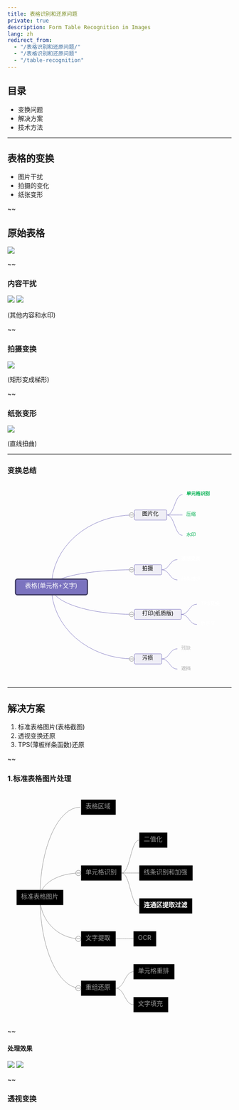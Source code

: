 ```yaml
---
title: 表格识别和还原问题
private: true
description: Form Table Recognition in Images
lang: zh
redirect_from:
  - "/表格识别和还原问题/"
  - "/表格识别和还原问题"  
  - "/table-recognition"
---
```


## 目录

* 变换问题
* 解决方案
* 技术方法

------------------
## 表格的变换

* 图片干扰
* 拍摄的变化
* 纸张变形

~~
## 原始表格

![](/img/table-recognition/table_example.png)

~~
### 内容干扰
![](/img/table-recognition/table_example_page.png) ![](/img/table-recognition/table_example_img.png)

(其他内容和水印)

~~
### 拍摄变换
![](/img/table-recognition/table_photo_screen.jpg)

(矩形变成梯形)

~~
### 纸张变形

![](/img/table-recognition/table_photo_paper.jpg)

(直线扭曲)

-------
### 变换总结

<svg id="kity_svg_6" xmlns="http://www.w3.org/2000/svg" xmlns:xlink="http://www.w3.org/1999/xlink" version="1.1" width="573" height="508" style="visibility: visible;" viewBox="0 0 573 508"><defs id="kity_defs_7"><linearGradient id="kity_linearGradient_17" x1="0" y1="0" x2="0" y2="1"><stop id="kity_stop_18" offset="0" stop-color="rgb(255, 255, 255)"></stop><stop id="kity_stop_19" offset="1" stop-color="rgb(204, 204, 204)"></stop></linearGradient><marker id="kity_marker_2" orient="auto" refX="6" refY="0" viewBox="-7 -7 14 14" markerWidth="7" markerHeight="7" markerUnits="userSpaceOnUse"><path id="kity_path_3" fill="rgb(123, 115, 191)" stroke="none" d="M6,0A6,6,0,1,1,-6,0A6,6,0,1,1,6,0"></path></marker></defs><g id="kity_g_8"><g id="minder1" text-rendering="optimize-speed"><g id="minder_connect_group1"><path id="kity_path_31" fill="none" stroke="rgb(123, 115, 191)" stroke-width="1" d="M112.5,267.5A210,184,0,0,1,322.5,83.5"></path><path id="kity_path_33" fill="none" stroke="rgb(123, 115, 191)" stroke-width="1" d="M407.5,83.5C427.5,83.5,427.5,31.5,447.5,31.5"></path><path id="kity_path_35" fill="none" stroke="rgb(123, 115, 191)" stroke-width="1" d="M407.5,83.5C427.5,83.5,427.5,83.5,447.5,83.5"></path><path id="kity_path_37" fill="none" stroke="rgb(123, 115, 191)" stroke-width="1" d="M407.5,83.5C427.5,83.5,427.5,135.5,447.5,135.5"></path><path id="kity_path_39" fill="none" stroke="rgb(123, 115, 191)" stroke-width="1" d="M112.5,267.5A210,44,0,0,1,322.5,223.5"></path><path id="kity_path_41" fill="none" stroke="rgb(123, 115, 191)" stroke-width="1" d="M394.5,223.5C414.5,223.5,414.5,197.5,434.5,197.5"></path><path id="kity_path_43" fill="none" stroke="rgb(123, 115, 191)" stroke-width="1" d="M394.5,223.5C414.5,223.5,414.5,249.5,434.5,249.5"></path><path id="kity_path_45" fill="none" stroke="rgb(123, 115, 191)" stroke-width="1" d="M112.5,267.5A210,70,0,0,0,322.5,337.5"></path><path id="kity_path_47" fill="none" stroke="rgb(123, 115, 191)" stroke-width="1" d="M444.5,337.5C464.5,337.5,464.5,311.5,484.5,311.5"></path><path id="kity_path_49" fill="none" stroke="rgb(123, 115, 191)" stroke-width="1" d="M444.5,337.5C464.5,337.5,464.5,363.5,484.5,363.5"></path><path id="kity_path_51" fill="none" stroke="rgb(123, 115, 191)" stroke-width="1" d="M112.5,267.5A210,184,0,0,0,322.5,451.5"></path><path id="kity_path_53" fill="none" stroke="rgb(123, 115, 191)" stroke-width="1" d="M394.5,451.5C414.5,451.5,414.5,425.5,434.5,425.5"></path><path id="kity_path_55" fill="none" stroke="rgb(123, 115, 191)" stroke-width="1" d="M394.5,451.5C414.5,451.5,414.5,477.5,434.5,477.5"></path></g><g id="minder_node1"><path id="node_outline1" fill="rgb(123, 115, 191)" stroke="rgb(61, 57, 96)" d="M25.5,247.5h174a5,5,0,0,1,5,5v30a5,5,0,0,1,-5,5h-174a5,5,0,0,1,-5,-5v-30a5,5,0,0,1,5,-5z" stroke-width="3"></path><g id="node_text1" fill="white"><text id="kity_text_22" text-rendering="inherit" font-size="16" dy=".8em" y="257.09999990463257" x="44.5">表格(单元格+文字)</text></g></g><g id="kity_g_12"><path id="kity_path_13" fill="none" stroke="none" d="M44.5,267.5h0v0h0z"></path></g><g id="kity_g_14"><path id="kity_path_15" fill="none" stroke="none" d="M44.5,267.5h0v0h0z"></path><path id="kity_path_16" fill="none" stroke="none"></path></g><g id="minder_node2"><g id="node_expander4" style="cursor: pointer;"><path id="kity_path_105" fill="white" stroke="gray" d="M323.5,83.5A6,6,0,1,1,311.5,83.5A6,6,0,1,1,323.5,83.5"></path><path id="kity_path_106" fill="none" stroke="gray" d="M313,83.5L322,83.5"></path></g><path id="node_outline5" fill="rgb(239, 238, 246)" stroke="rgb(123, 115, 191)" d="M327.5,70.5h77a3,3,0,0,1,3,3v20a3,3,0,0,1,-3,3h-77a3,3,0,0,1,-3,-3v-20a3,3,0,0,1,3,-3z" stroke-width="1"></path><g id="node_text5" fill="bl"><text id="kity_text_63" text-rendering="inherit" font-size="14" dy=".8em" y="74.40000009536743" x="344.5">图片化</text></g></g><g id="minder_node3"><g id="node_expander1" display="none" style="cursor: pointer;"><path id="kity_path_96" fill="white" stroke="gray" d="M447.5,31.5A6,6,0,1,1,435.5,31.5A6,6,0,1,1,447.5,31.5"></path><path id="kity_path_97" fill="none" stroke="gray"></path></g><path id="node_outline2" fill="none" stroke="none" d="M452.5,20.5h71a5,5,0,0,1,5,5v12a5,5,0,0,1,-5,5h-71a5,5,0,0,1,-5,-5v-12a5,5,0,0,1,5,-5z"></path><g id="node_text2" fill="#00b050"><text id="kity_text_57" text-rendering="inherit" font-size="12" dy=".8em" font-weight="bold" y="23.700000047683716" x="457.5">单元格识别</text></g></g><g id="minder_node4"><g id="node_expander2" display="none" style="cursor: pointer;"><path id="kity_path_99" fill="white" stroke="gray" d="M447.5,83.5A6,6,0,1,1,435.5,83.5A6,6,0,1,1,447.5,83.5"></path><path id="kity_path_100" fill="none" stroke="gray"></path></g><path id="node_outline3" fill="none" stroke="none" d="M452.5,72.5h36a5,5,0,0,1,5,5v12a5,5,0,0,1,-5,5h-36a5,5,0,0,1,-5,-5v-12a5,5,0,0,1,5,-5z"></path><g id="node_text3" fill="#00b050"><text id="kity_text_59" text-rendering="inherit" font-size="12" dy=".8em" y="75.70000004768372" x="457.5">压缩</text></g></g><g id="minder_node5"><g id="node_expander3" display="none" style="cursor: pointer;"><path id="kity_path_102" fill="white" stroke="gray" d="M447.5,135.5A6,6,0,1,1,435.5,135.5A6,6,0,1,1,447.5,135.5"></path><path id="kity_path_103" fill="none" stroke="gray"></path></g><path id="node_outline4" fill="none" stroke="none" d="M452.5,124.5h35a5,5,0,0,1,5,5v12a5,5,0,0,1,-5,5h-35a5,5,0,0,1,-5,-5v-12a5,5,0,0,1,5,-5z"></path><g id="node_text4" fill="#00b050"><text id="kity_text_61" text-rendering="inherit" font-size="12" dy=".8em" y="127.70000004768372" x="457.5">水印</text></g></g><g id="minder_node6"><g id="node_expander7" style="cursor: pointer;"><path id="kity_path_114" fill="white" stroke="gray" d="M323.5,223.5A6,6,0,1,1,311.5,223.5A6,6,0,1,1,323.5,223.5"></path><path id="kity_path_115" fill="none" stroke="gray" d="M313,223.5L322,223.5"></path></g><path id="node_outline8" fill="rgb(239, 238, 246)" stroke="rgb(123, 115, 191)" d="M327.5,210.5h64a3,3,0,0,1,3,3v20a3,3,0,0,1,-3,3h-64a3,3,0,0,1,-3,-3v-20a3,3,0,0,1,3,-3z" stroke-width="1"></path><g id="node_text8" fill="black"><text id="kity_text_69" text-rendering="inherit" font-size="14" dy=".8em" y="214.40000009536743" x="344.5">拍摄</text></g></g><g id="minder_node7"><g id="node_expander5" display="none" style="cursor: pointer;"><path id="kity_path_108" fill="white" stroke="gray" d="M434.5,197.5A6,6,0,1,1,422.5,197.5A6,6,0,1,1,434.5,197.5"></path><path id="kity_path_109" fill="none" stroke="gray"></path></g><path id="node_outline6" fill="none" stroke="none" d="M439.5,186.5h60a5,5,0,0,1,5,5v12a5,5,0,0,1,-5,5h-60a5,5,0,0,1,-5,-5v-12a5,5,0,0,1,5,-5z"></path><g id="node_text6" fill="white"><text id="kity_text_65" text-rendering="inherit" font-size="12" dy=".8em" font-weight="bold" y="189.70000004768372" x="444.5">透视变换</text></g></g><g id="minder_node8"><g id="node_expander6" display="none" style="cursor: pointer;"><path id="kity_path_111" fill="white" stroke="gray" d="M434.5,249.5A6,6,0,1,1,422.5,249.5A6,6,0,1,1,434.5,249.5"></path><path id="kity_path_112" fill="none" stroke="gray"></path></g><path id="node_outline7" fill="none" stroke="none" d="M439.5,238.5h59a5,5,0,0,1,5,5v12a5,5,0,0,1,-5,5h-59a5,5,0,0,1,-5,-5v-12a5,5,0,0,1,5,-5z"></path><g id="node_text7" fill="white"><text id="kity_text_67" text-rendering="inherit" font-size="12" dy=".8em" y="241.70000004768372" x="444.5">线条模糊</text></g></g><g id="minder_node9"><g id="node_expander10" style="cursor: pointer;"><path id="kity_path_123" fill="white" stroke="gray" d="M323.5,337.5A6,6,0,1,1,311.5,337.5A6,6,0,1,1,323.5,337.5"></path><path id="kity_path_124" fill="none" stroke="gray" d="M313,337.5L322,337.5"></path></g><path id="node_outline11" fill="rgb(239, 238, 246)" stroke="rgb(123, 115, 191)" d="M327.5,324.5h114a3,3,0,0,1,3,3v20a3,3,0,0,1,-3,3h-114a3,3,0,0,1,-3,-3v-20a3,3,0,0,1,3,-3z" stroke-width="1"></path><g id="node_text11" fill="black"><text id="kity_text_75" text-rendering="inherit" font-size="14" dy=".8em" y="328.40000009536743" x="344.5">打印(纸质版)</text></g></g><g id="minder_node10"><g id="node_expander8" display="none" style="cursor: pointer;"><path id="kity_path_117" fill="white" stroke="gray" d="M484.5,311.5A6,6,0,1,1,472.5,311.5A6,6,0,1,1,484.5,311.5"></path><path id="kity_path_118" fill="none" stroke="gray"></path></g><path id="node_outline9" fill="none" stroke="none" d="M489.5,300.5h59a5,5,0,0,1,5,5v12a5,5,0,0,1,-5,5h-59a5,5,0,0,1,-5,-5v-12a5,5,0,0,1,5,-5z"></path><g id="node_text9" fill="white"><text id="kity_text_71" text-rendering="inherit" font-size="12" dy=".8em" font-weight="bold" y="303.7000000476837" x="494.5">TPS变换</text></g></g><g id="minder_node11"><g id="node_expander9" display="none" style="cursor: pointer;"><path id="kity_path_120" fill="white" stroke="gray" d="M484.5,363.5A6,6,0,1,1,472.5,363.5A6,6,0,1,1,484.5,363.5"></path><path id="kity_path_121" fill="none" stroke="gray"></path></g><path id="node_outline10" fill="none" stroke="none" d="M489.5,352.5h47a5,5,0,0,1,5,5v12a5,5,0,0,1,-5,5h-47a5,5,0,0,1,-5,-5v-12a5,5,0,0,1,5,-5z"></path><g id="node_text10" fill="white"><text id="kity_text_73" text-rendering="inherit" font-size="12" dy=".8em" y="355.7000000476837" x="494.5">敏感区</text></g></g><g id="minder_node12"><g id="node_expander13" style="cursor: pointer;"><path id="kity_path_132" fill="white" stroke="gray" d="M323.5,451.5A6,6,0,1,1,311.5,451.5A6,6,0,1,1,323.5,451.5"></path><path id="kity_path_133" fill="none" stroke="gray" d="M313,451.5L322,451.5"></path></g><path id="node_outline14" fill="rgb(239, 238, 246)" stroke="rgb(123, 115, 191)" d="M327.5,438.5h64a3,3,0,0,1,3,3v20a3,3,0,0,1,-3,3h-64a3,3,0,0,1,-3,-3v-20a3,3,0,0,1,3,-3z" stroke-width="1"></path><g id="node_text14" fill="black"><text id="kity_text_81" text-rendering="inherit" font-size="14" dy=".8em" y="442.40000009536743" x="344.5">污损</text></g></g><g id="minder_node13"><g id="node_expander11" display="none" style="cursor: pointer;"><path id="kity_path_126" fill="white" stroke="gray" d="M434.5,425.5A6,6,0,1,1,422.5,425.5A6,6,0,1,1,434.5,425.5"></path><path id="kity_path_127" fill="none" stroke="gray"></path></g><path id="node_outline12" fill="none" stroke="none" d="M439.5,414.5h36a5,5,0,0,1,5,5v12a5,5,0,0,1,-5,5h-36a5,5,0,0,1,-5,-5v-12a5,5,0,0,1,5,-5z"></path><g id="node_text12" fill="#bfbfbf"><text id="kity_text_77" text-rendering="inherit" font-size="12" dy=".8em" y="417.7000000476837" x="444.5">残缺</text></g></g><g id="minder_node14"><g id="node_expander12" display="none" style="cursor: pointer;"><path id="kity_path_129" fill="white" stroke="gray" d="M434.5,477.5A6,6,0,1,1,422.5,477.5A6,6,0,1,1,434.5,477.5"></path><path id="kity_path_130" fill="none" stroke="gray"></path></g><path id="node_outline13" fill="none" stroke="none" d="M439.5,466.5h35a5,5,0,0,1,5,5v12a5,5,0,0,1,-5,5h-35a5,5,0,0,1,-5,-5v-12a5,5,0,0,1,5,-5z"></path><g id="node_text13" fill="#a6a6a6"><text id="kity_text_79" text-rendering="inherit" font-size="12" dy=".8em" y="469.7000000476837" x="444.5">遮挡</text></g></g></g></g></svg>

------------
## 解决方案

1. 标准表格图片(表格截图)
1. 透视变换还原
1. TPS(薄板样条函数)还原


~~
### 1.标准表格图片处理

<svg id="kity_svg_6" xmlns="http://www.w3.org/2000/svg" xmlns:xlink="http://www.w3.org/1999/xlink" version="1.1" width="436" height="518" viewBox="0 0 436 518"><defs id="kity_defs_7"><linearGradient id="kity_linearGradient_17" x1="0" y1="0" x2="0" y2="1"><stop id="kity_stop_18" offset="0" stop-color="rgb(255, 255, 255)"></stop><stop id="kity_stop_19" offset="1" stop-color="rgb(204, 204, 204)"></stop></linearGradient><marker id="kity_marker_2" orient="auto" refX="6" refY="0" viewBox="-7 -7 14 14" markerWidth="7" markerHeight="7" markerUnits="userSpaceOnUse"><path id="kity_path_3" fill="#999" stroke="none" d="M6,0A6,6,0,1,1,-6,0A6,6,0,1,1,6,0"></path></marker></defs><g id="kity_g_8"><g id="minder1" text-rendering="optimize-speed"><g id="minder_connect_group1"><path id="kity_path_31" fill="none" stroke="#999" stroke-width="1" d="M73,240.5A90.5,203,0,0,1,163.5,37.5"></path><path id="kity_path_39" fill="none" stroke="#999" stroke-width="1" d="M73,240.5A90.5,55,0,0,1,163.5,185.5"></path><path id="kity_path_63" fill="none" stroke="#999" stroke-width="1" d="M73,240.5A90.5,93,0,0,0,163.5,333.5"></path><path id="kity_path_71" fill="none" stroke="#999" stroke-width="1" d="M73,240.5A90.5,204,0,0,0,163.5,444.5"></path><path id="kity_path_79" fill="none" stroke="#999" stroke-width="1" d="M243.5,333.5C263.5,333.5,263.5,333.5,283.5,333.5"></path><path id="kity_path_87" fill="none" stroke="#999" stroke-width="1" d="M256.5,185.5C276.5,185.5,276.5,111.5,296.5,111.5"></path><path id="kity_path_95" fill="none" stroke="#999" stroke-width="1" d="M256.5,185.5C276.5,185.5,276.5,185.5,296.5,185.5"></path><path id="kity_path_103" fill="none" stroke="#999" stroke-width="1" d="M256.5,185.5C276.5,185.5,276.5,259.5,296.5,259.5"></path><path id="kity_path_119" fill="none" stroke="#999" stroke-width="1" d="M243.5,444.5C263.5,444.5,263.5,407.5,283.5,407.5"></path><path id="kity_path_127" fill="none" stroke="#999" stroke-width="1" d="M243.5,444.5C263.5,444.5,263.5,481.5,283.5,481.5"></path></g><g id="minder_node1"><path id="kity_path_138" fill="rgba(0, 0, 0, .25)" stroke="none" d="M46.5,198.5h120a47,47,0,0,1,47,47v0a47,47,0,0,1,-47,47h-120a47,47,0,0,1,-47,-47v0a47,47,0,0,1,47,-47z" display="none"></path><path id="node_outline1" fill="black" stroke="none" d="M20.5,223.5h105v34h-105z" stroke-width="3"></path><g id="node_text1" fill="#999"><text id="kity_text_22" text-rendering="inherit" font-size="14" dy=".8em" y="231.40000009536743" x="30.5">标准表格图片</text></g></g><g id="kity_g_12"><path id="kity_path_13" fill="none" stroke="none" d="M30.5,240.5h0v0h0z"></path></g><g id="kity_g_14"><path id="kity_path_15" fill="none" stroke="none" d="M30.5,240.5h0v0h0z"></path><path id="kity_path_16" fill="none" stroke="none"></path></g><g id="minder_node2"><path id="kity_path_134" fill="rgba(0, 0, 0, .25)" stroke="none" d="M164.5,28.5h96a5,5,0,0,1,5,5v18a5,5,0,0,1,-5,5h-96a5,5,0,0,1,-5,-5v-18a5,5,0,0,1,5,-5z" display="none"></path><g id="node_expander1" style="cursor: pointer;" display="none"><path id="kity_path_36" fill="white" stroke="gray" d="M165.5,37.5A6,6,0,1,1,153.5,37.5A6,6,0,1,1,165.5,37.5"></path><path id="kity_path_37" fill="none" stroke="gray" d="M155,37.5L164,37.5"></path></g><path id="node_outline2" fill="black" stroke="none" d="M165.5,20.5h78v34h-78z" stroke-width="3"></path><g id="node_text2" fill="#999"><text id="kity_text_33" text-rendering="inherit" font-size="14" dy=".8em" y="28.40000009536743" x="175.5">表格区域</text></g></g><g id="minder_node3"><path id="kity_path_135" fill="rgba(0, 0, 0, .25)" stroke="none" d="M164.5,176.5h110a5,5,0,0,1,5,5v18a5,5,0,0,1,-5,5h-110a5,5,0,0,1,-5,-5v-18a5,5,0,0,1,5,-5z" display="none"></path><g id="node_expander2" style="cursor: pointer;"><path id="kity_path_44" fill="white" stroke="gray" d="M165.5,185.5A6,6,0,1,1,153.5,185.5A6,6,0,1,1,165.5,185.5"></path><path id="kity_path_45" fill="none" stroke="gray" d="M155,185.5L164,185.5"></path></g><path id="node_outline3" fill="black" stroke="none" d="M165.5,168.5h91v34h-91z" stroke-width="3"></path><g id="node_text3" fill="#999"><text id="kity_text_41" text-rendering="inherit" font-size="14" dy=".8em" y="176.40000009536743" x="175.5">单元格识别</text></g></g><g id="minder_node6"><path id="kity_path_136" fill="rgba(0, 0, 0, .25)" stroke="none" d="M164.5,324.5h96a5,5,0,0,1,5,5v18a5,5,0,0,1,-5,5h-96a5,5,0,0,1,-5,-5v-18a5,5,0,0,1,5,-5z" display="none"></path><g id="node_expander5" style="cursor: pointer;"><path id="kity_path_68" fill="white" stroke="gray" d="M165.5,333.5A6,6,0,1,1,153.5,333.5A6,6,0,1,1,165.5,333.5"></path><path id="kity_path_69" fill="none" stroke="gray" d="M155,333.5L164,333.5"></path></g><path id="node_outline6" fill="black" stroke="none" d="M165.5,316.5h78v34h-78z" stroke-width="3"></path><g id="node_text6" fill="#999"><text id="kity_text_65" text-rendering="inherit" font-size="14" dy=".8em" y="324.40000009536743" x="175.5">文字提取</text></g></g><g id="minder_node7"><path id="kity_path_137" fill="rgba(0, 0, 0, .25)" stroke="none" d="M164.5,435.5h95a5,5,0,0,1,5,5v18a5,5,0,0,1,-5,5h-95a5,5,0,0,1,-5,-5v-18a5,5,0,0,1,5,-5z" display="none"></path><g id="node_expander6" style="cursor: pointer;"><path id="kity_path_76" fill="white" stroke="gray" d="M165.5,444.5A6,6,0,1,1,153.5,444.5A6,6,0,1,1,165.5,444.5"></path><path id="kity_path_77" fill="none" stroke="gray" d="M155,444.5L164,444.5"></path></g><path id="node_outline7" fill="black" stroke="none" d="M165.5,427.5h78v34h-78z" stroke-width="3"></path><g id="node_text7" fill="#999"><text id="kity_text_73" text-rendering="inherit" font-size="14" dy=".8em" y="435.40000009536743" x="175.5">重组还原</text></g></g><g id="minder_node8"><path id="kity_path_142" fill="rgba(0, 0, 0, .25)" stroke="none" d="M311.5,317h0a22,22,0,0,1,22,22v0a22,22,0,0,1,-22,22h0a22,22,0,0,1,-22,-22v0a22,22,0,0,1,22,-22z" display="none"></path><g id="node_expander7" style="cursor: pointer;" display="none"><path id="kity_path_84" fill="white" stroke="gray" d="M283.5,333.5A6,6,0,1,1,271.5,333.5A6,6,0,1,1,283.5,333.5"></path><path id="kity_path_85" fill="none" stroke="gray"></path></g><path id="node_outline8" fill="black" stroke="none" d="M283.5,316.5h51v34h-51z" stroke-width="3"></path><g id="node_text8" fill="#999"><text id="kity_text_81" text-rendering="inherit" font-size="14" dy=".8em" y="324.40000009536743" x="293.5">OCR</text></g></g><g id="minder_node9"><path id="kity_path_139" fill="rgba(0, 0, 0, .25)" stroke="none" d="M330.5,89h0a28,28,0,0,1,28,28v0a28,28,0,0,1,-28,28h0a28,28,0,0,1,-28,-28v0a28,28,0,0,1,28,-28z" display="none"></path><g id="node_expander8" style="cursor: pointer;" display="none"><path id="kity_path_92" fill="white" stroke="gray" d="M296.5,111.5A6,6,0,1,1,284.5,111.5A6,6,0,1,1,296.5,111.5"></path><path id="kity_path_93" fill="none" stroke="gray"></path></g><path id="node_outline9" fill="black" stroke="none" d="M296.5,94.5h63v34h-63z" stroke-width="3"></path><g id="node_text9" fill="#999"><text id="kity_text_89" text-rendering="inherit" font-size="14" dy=".8em" y="102.40000009536743" x="306.5">二值化</text></g></g><g id="minder_node10"><path id="kity_path_140" fill="rgba(0, 0, 0, .25)" stroke="none" d="M357,138h0a53,53,0,0,1,53,53v0a53,53,0,0,1,-53,53h0a53,53,0,0,1,-53,-53v0a53,53,0,0,1,53,-53z" display="none"></path><g id="node_expander9" style="cursor: pointer;" display="none"><path id="kity_path_100" fill="white" stroke="gray" d="M296.5,185.5A6,6,0,1,1,284.5,185.5A6,6,0,1,1,296.5,185.5"></path><path id="kity_path_101" fill="none" stroke="gray"></path></g><path id="node_outline10" fill="black" stroke="none" d="M296.5,168.5h120v34h-120z" stroke-width="3"></path><g id="node_text10" fill="#999"><text id="kity_text_97" text-rendering="inherit" font-size="14" dy=".8em" y="176.40000009536743" x="306.5">线条识别和加强</text></g></g><g id="minder_node11"><path id="kity_path_141" fill="rgba(0, 0, 0, .25)" stroke="none" d="M357,212h0a53,53,0,0,1,53,53v0a53,53,0,0,1,-53,53h0a53,53,0,0,1,-53,-53v0a53,53,0,0,1,53,-53z" display="none"></path><g id="node_expander10" style="cursor: pointer;" display="none"><path id="kity_path_108" fill="white" stroke="gray" d="M296.5,259.5A6,6,0,1,1,284.5,259.5A6,6,0,1,1,296.5,259.5"></path><path id="kity_path_109" fill="none" stroke="gray" d="M286,259.5L295,259.5"></path></g><path id="node_outline11" fill="black" stroke="none" d="M296.5,242.5h119v34h-119z" stroke-width="3"></path><g id="node_text11" fill="#ffffff"><text id="kity_text_105" text-rendering="inherit" font-size="14" dy=".8em" y="250.40000009536743" font-weight="bold" x="306.5">连通区提取过滤</text></g></g><g id="minder_node13"><path id="kity_path_143" fill="rgba(0, 0, 0, .25)" stroke="none" d="M330.5,373h0a40,40,0,0,1,40,40v0a40,40,0,0,1,-40,40h0a40,40,0,0,1,-40,-40v0a40,40,0,0,1,40,-40z" display="none"></path><g id="node_expander12" style="cursor: pointer;" display="none"><path id="kity_path_124" fill="white" stroke="gray" d="M283.5,407.5A6,6,0,1,1,271.5,407.5A6,6,0,1,1,283.5,407.5"></path><path id="kity_path_125" fill="none" stroke="gray"></path></g><path id="node_outline13" fill="black" stroke="none" d="M283.5,390.5h92v34h-92z" stroke-width="3"></path><g id="node_text13" fill="#999"><text id="kity_text_121" text-rendering="inherit" font-size="14" dy=".8em" y="398.40000009536743" x="293.5">单元格重排</text></g></g><g id="minder_node14"><path id="kity_path_144" fill="rgba(0, 0, 0, .25)" stroke="none" d="M324.5,453h0a34,34,0,0,1,34,34v0a34,34,0,0,1,-34,34h0a34,34,0,0,1,-34,-34v0a34,34,0,0,1,34,-34z" display="none"></path><g id="node_expander13" style="cursor: pointer;" display="none"><path id="kity_path_132" fill="white" stroke="gray" d="M283.5,481.5A6,6,0,1,1,271.5,481.5A6,6,0,1,1,283.5,481.5"></path><path id="kity_path_133" fill="none" stroke="gray"></path></g><path id="node_outline14" fill="black" stroke="none" d="M283.5,464.5h78v34h-78z" stroke-width="3"></path><g id="node_text14" fill="#999"><text id="kity_text_129" text-rendering="inherit" font-size="14" dy=".8em" y="472.40000009536743" x="293.5">文字填充</text></g></g></g></g></svg>

~~
#### 处理效果

![](/img/table-recognition/demo_table.jpg) ![](/img/table-recognition/demo_result.jpg)

~~
### 透视变换

